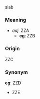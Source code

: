 slab
### Meaning
+ _adj_: ZZA
    + __eg__: ZZB

### Origin

ZZC

### Synonym

__eg__: ZZD

+ ZZE



